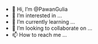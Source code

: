 - 👋 Hi, I’m @PawanGulia
- 👀 I’m interested in ...
- 🌱 I’m currently learning ...
- 💞️ I’m looking to collaborate on ...
- 📫 How to reach me ...

<!---
PawanGulia/PawanGulia is a ✨ special ✨ repository because its `README.md` (this file) appears on your GitHub profile.
You can click the Preview link to take a look at your changes.
--->
